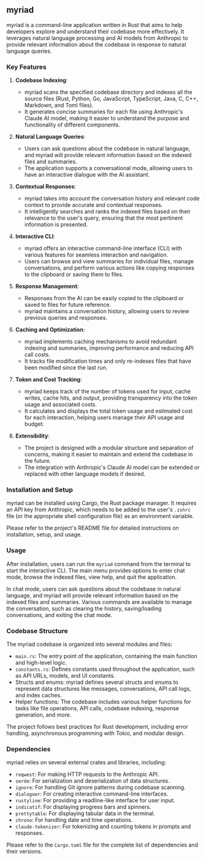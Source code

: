 ## myriad

myriad is a command-line application written in Rust that aims to help developers explore and understand their codebase more effectively. It leverages natural language processing and AI models from Anthropic to provide relevant information about the codebase in response to natural language queries.

### Key Features

1. **Codebase Indexing**:
   - myriad scans the specified codebase directory and indexes all the source files (Rust, Python, Go, JavaScript, TypeScript, Java, C, C++, Markdown, and Toml files).
   - It generates concise summaries for each file using Anthropic's Claude AI model, making it easier to understand the purpose and functionality of different components.

2. **Natural Language Queries**:
   - Users can ask questions about the codebase in natural language, and myriad will provide relevant information based on the indexed files and summaries.
   - The application supports a conversational mode, allowing users to have an interactive dialogue with the AI assistant.

3. **Contextual Responses**:
   - myriad takes into account the conversation history and relevant code context to provide accurate and contextual responses.
   - It intelligently searches and ranks the indexed files based on their relevance to the user's query, ensuring that the most pertinent information is presented.

4. **Interactive CLI**:
   - myriad offers an interactive command-line interface (CLI) with various features for seamless interaction and navigation.
   - Users can browse and view summaries for individual files, manage conversations, and perform various actions like copying responses to the clipboard or saving them to files.

5. **Response Management**:
   - Responses from the AI can be easily copied to the clipboard or saved to files for future reference.
   - myriad maintains a conversation history, allowing users to review previous queries and responses.

6. **Caching and Optimization**:
   - myriad implements caching mechanisms to avoid redundant indexing and summaries, improving performance and reducing API call costs.
   - It tracks file modification times and only re-indexes files that have been modified since the last run.

7. **Token and Cost Tracking**:
   - myriad keeps track of the number of tokens used for input, cache writes, cache hits, and output, providing transparency into the token usage and associated costs.
   - It calculates and displays the total token usage and estimated cost for each interaction, helping users manage their API usage and budget.

8. **Extensibility**:
   - The project is designed with a modular structure and separation of concerns, making it easier to maintain and extend the codebase in the future.
   - The integration with Anthropic's Claude AI model can be extended or replaced with other language models if desired.

### Installation and Setup

myriad can be installed using Cargo, the Rust package manager. It requires an API key from Anthropic, which needs to be added to the user's `.zshrc` file (or the appropriate shell configuration file) as an environment variable.

Please refer to the project's README file for detailed instructions on installation, setup, and usage.

### Usage

After installation, users can run the `myriad` command from the terminal to start the interactive CLI. The main menu provides options to enter chat mode, browse the indexed files, view help, and quit the application.

In chat mode, users can ask questions about the codebase in natural language, and myriad will provide relevant information based on the indexed files and summaries. Various commands are available to manage the conversation, such as clearing the history, saving/loading conversations, and exiting the chat mode.

### Codebase Structure

The myriad codebase is organized into several modules and files:

- `main.rs`: The entry point of the application, containing the main function and high-level logic.
- `constants.rs`: Defines constants used throughout the application, such as API URLs, models, and UI constants.
- Structs and enums: myriad defines several structs and enums to represent data structures like messages, conversations, API call logs, and index caches.
- Helper functions: The codebase includes various helper functions for tasks like file operations, API calls, codebase indexing, response generation, and more.

The project follows best practices for Rust development, including error handling, asynchronous programming with Tokio, and modular design.

### Dependencies

myriad relies on several external crates and libraries, including:

- `reqwest`: For making HTTP requests to the Anthropic API.
- `serde`: For serialization and deserialization of data structures.
- `ignore`: For handling Git ignore patterns during codebase scanning.
- `dialoguer`: For creating interactive command-line interfaces.
- `rustyline`: For providing a readline-like interface for user input.
- `indicatif`: For displaying progress bars and spinners.
- `prettytable`: For displaying tabular data in the terminal.
- `chrono`: For handling date and time operations.
- `claude-tokenizer`: For tokenizing and counting tokens in prompts and responses.

Please refer to the `Cargo.toml` file for the complete list of dependencies and their versions.
